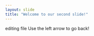 ```yaml
---
layout: slide
title: "Welcome to our second slide!"
---
```

editing file
Use the left arrow to go back!
